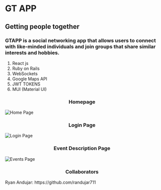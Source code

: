 # GT APP
## Getting people together
### GTAPP is a social networking app that allows users to connect with like-minded individuals and join groups that share similar interests and hobbies.

1. React js
2. Ruby on Rails
3. WebSockets
4. Google Maps API
5. JWT TOKENS
6. MUI (Material UI)

<h3 align="center">Homepage</h3>
<img src="https://github.com/randujar711/gtApp2/blob/main/client/gtApp-Client/src/assets/gt_app.png" alt="Home Page"/>

<h3 align="center">Login Page</h3>
<img src="https://github.com/randujar711/gtApp2/blob/main/client/gtApp-Client/src/assets/gt_app_login.png" alt="Login Page"/>

<h3 align="center">Event Description  Page</h3>
<img src="https://github.com/randujar711/gtApp2/blob/main/client/gtApp-Client/src/assets/gt_app_event.png" alt="Events Page"/>

<h3 align="center">Collaborators</h3>
Ryan Andujar: https://github.com/randujar711
